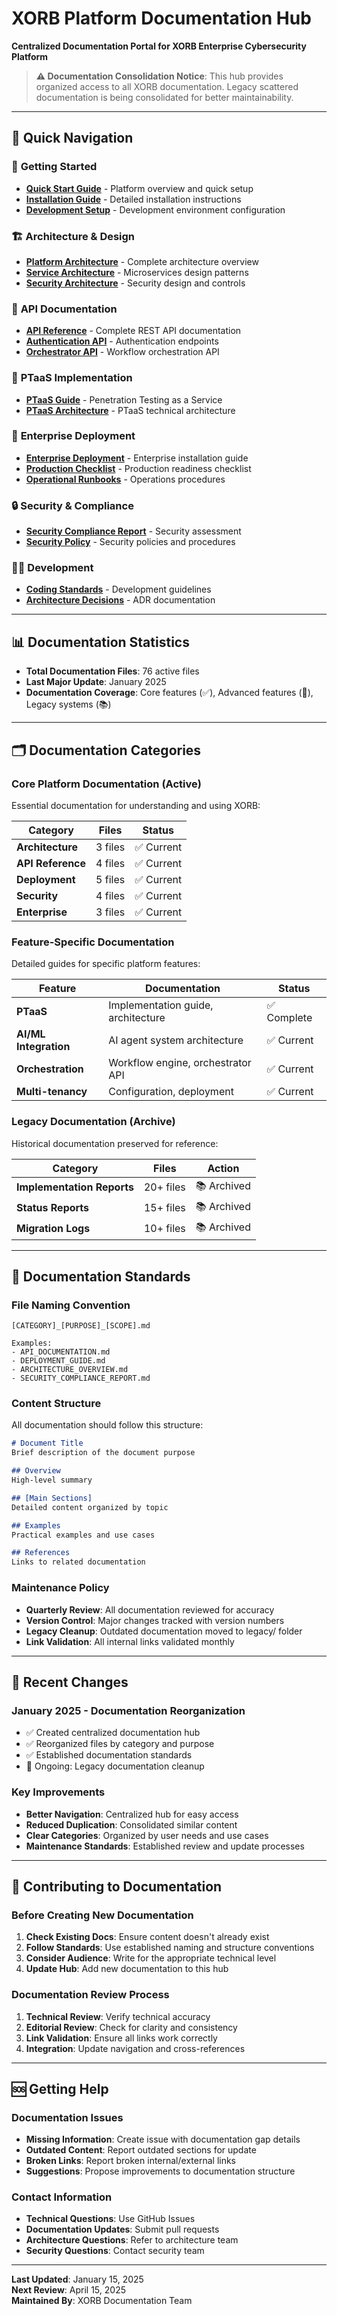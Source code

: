 # XORB Platform Documentation Hub

**Centralized Documentation Portal for XORB Enterprise Cybersecurity Platform**

> **⚠️ Documentation Consolidation Notice**: This hub provides organized access to all XORB documentation. Legacy scattered documentation is being consolidated for better maintainability.

---

## 📖 **Quick Navigation**

### 🚀 **Getting Started**
- [**Quick Start Guide**](../README.md) - Platform overview and quick setup
- [**Installation Guide**](deployment/DEPLOYMENT_GUIDE.md) - Detailed installation instructions
- [**Development Setup**](../CLAUDE.md) - Development environment configuration

### 🏗️ **Architecture & Design**
- [**Platform Architecture**](architecture/XORB_PLATFORM_ARCHITECTURE_GUIDE.md) - Complete architecture overview
- [**Service Architecture**](architecture/SERVICE_ARCHITECTURE.md) - Microservices design patterns
- [**Security Architecture**](security_enhancements.md) - Security design and controls

### 🔧 **API Documentation**
- [**API Reference**](api/API_DOCUMENTATION.md) - Complete REST API documentation
- [**Authentication API**](api/unified-authentication-api.md) - Authentication endpoints
- [**Orchestrator API**](api/unified-orchestrator-api.md) - Workflow orchestration API

### 🎯 **PTaaS Implementation**
- [**PTaaS Guide**](services/PTAAS_IMPLEMENTATION_SUMMARY.md) - Penetration Testing as a Service
- [**PTaaS Architecture**](ptaas_architecture.md) - PTaaS technical architecture

### 🏢 **Enterprise Deployment**
- [**Enterprise Deployment**](enterprise/ENTERPRISE_DEPLOYMENT_GUIDE.md) - Enterprise installation guide
- [**Production Checklist**](deployment/PRODUCTION_DEPLOYMENT_CHECKLIST.md) - Production readiness checklist
- [**Operational Runbooks**](enterprise/OPERATIONAL_RUNBOOKS.md) - Operations procedures

### 🔒 **Security & Compliance**
- [**Security Compliance Report**](SECURITY_COMPLIANCE_REPORT.md) - Security assessment
- [**Security Policy**](security_policy.md) - Security policies and procedures

### 👩‍💻 **Development**
- [**Coding Standards**](best-practices/CODING_STANDARDS.md) - Development guidelines
- [**Architecture Decisions**](best-practices/ARCHITECTURE_DECISION_RECORDS.md) - ADR documentation

---

## 📊 **Documentation Statistics**

- **Total Documentation Files**: 76 active files
- **Last Major Update**: January 2025
- **Documentation Coverage**: Core features (✅), Advanced features (🔄), Legacy systems (📚)

---

## 🗂️ **Documentation Categories**

### Core Platform Documentation (Active)
Essential documentation for understanding and using XORB:

| Category | Files | Status |
|----------|-------|--------|
| **Architecture** | 3 files | ✅ Current |
| **API Reference** | 4 files | ✅ Current |
| **Deployment** | 5 files | ✅ Current |
| **Security** | 4 files | ✅ Current |
| **Enterprise** | 3 files | ✅ Current |

### Feature-Specific Documentation
Detailed guides for specific platform features:

| Feature | Documentation | Status |
|---------|---------------|--------|
| **PTaaS** | Implementation guide, architecture | ✅ Complete |
| **AI/ML Integration** | AI agent system architecture | ✅ Current |
| **Orchestration** | Workflow engine, orchestrator API | ✅ Current |
| **Multi-tenancy** | Configuration, deployment | ✅ Current |

### Legacy Documentation (Archive)
Historical documentation preserved for reference:

| Category | Files | Action |
|----------|-------|---------|
| **Implementation Reports** | 20+ files | 📚 Archived |
| **Status Reports** | 15+ files | 📚 Archived |
| **Migration Logs** | 10+ files | 📚 Archived |

---

## 🎯 **Documentation Standards**

### File Naming Convention
```
[CATEGORY]_[PURPOSE]_[SCOPE].md

Examples:
- API_DOCUMENTATION.md
- DEPLOYMENT_GUIDE.md  
- ARCHITECTURE_OVERVIEW.md
- SECURITY_COMPLIANCE_REPORT.md
```

### Content Structure
All documentation should follow this structure:

```markdown
# Document Title
Brief description of the document purpose

## Overview
High-level summary

## [Main Sections]
Detailed content organized by topic

## Examples
Practical examples and use cases

## References
Links to related documentation
```

### Maintenance Policy
- **Quarterly Review**: All documentation reviewed for accuracy
- **Version Control**: Major changes tracked with version numbers
- **Legacy Cleanup**: Outdated documentation moved to legacy/ folder
- **Link Validation**: All internal links validated monthly

---

## 🔄 **Recent Changes**

### January 2025 - Documentation Reorganization
- ✅ Created centralized documentation hub
- ✅ Reorganized files by category and purpose
- ✅ Established documentation standards
- 🔄 Ongoing: Legacy documentation cleanup

### Key Improvements
- **Better Navigation**: Centralized hub for easy access
- **Reduced Duplication**: Consolidated similar content
- **Clear Categories**: Organized by user needs and use cases
- **Maintenance Standards**: Established review and update processes

---

## 📝 **Contributing to Documentation**

### Before Creating New Documentation
1. **Check Existing Docs**: Ensure content doesn't already exist
2. **Follow Standards**: Use established naming and structure conventions
3. **Consider Audience**: Write for the appropriate technical level
4. **Update Hub**: Add new documentation to this hub

### Documentation Review Process
1. **Technical Review**: Verify technical accuracy
2. **Editorial Review**: Check for clarity and consistency
3. **Link Validation**: Ensure all links work correctly
4. **Integration**: Update navigation and cross-references

---

## 🆘 **Getting Help**

### Documentation Issues
- **Missing Information**: Create issue with documentation gap details
- **Outdated Content**: Report outdated sections for update
- **Broken Links**: Report broken internal/external links
- **Suggestions**: Propose improvements to documentation structure

### Contact Information
- **Technical Questions**: Use GitHub Issues
- **Documentation Updates**: Submit pull requests
- **Architecture Questions**: Refer to architecture team
- **Security Questions**: Contact security team

---

**Last Updated**: January 15, 2025  
**Next Review**: April 15, 2025  
**Maintained By**: XORB Documentation Team